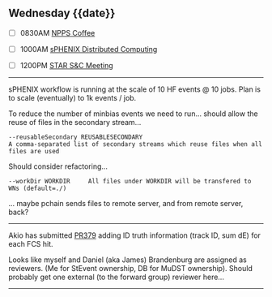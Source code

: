 ## Wednesday {{date}}

- [ ] 0830AM [NPPS Coffee](https://bnl.zoomgov.com/j/16157150845?pwd=NXNqTi9ZWEFBKzYwRXQ5U3NXU1dBZz09)
- [ ] 1000AM [sPHENIX Distributed Computing](https://bnl.zoomgov.com/j/16157150845?pwd=NXNqTi9ZWEFBKzYwRXQ5U3NXU1dBZz09)
- [ ] 1200PM [STAR S&C Meeting](https://lbnl.zoom.us/j/97026562983?pwd=VGVXbzhYUUhheEJ2cFMyVVdVRXowZz09)


----------------------------------------------

sPHENIX workflow is running at the scale of 10 HF events @ 10 jobs.  Plan is to scale (eventually) to 1k events / job.  

To reduce the number of minbias events we need to run... should allow the reuse of files in the secondary stream... 

```  
--reusableSecondary REUSABLESECONDARY
A comma-separated list of secondary streams which reuse files when all files are used
```

Should consider refactoring...

`--workDir WORKDIR     All files under WORKDIR will be transfered to WNs (default=./)`

... maybe pchain sends files to remote server, and from remote server, back?

----------------------------------------------

Akio has submitted [PR379](https://github.com/star-bnl/star-sw/pull/379) adding ID truth information (track ID, sum dE) for each FCS hit.

Looks like myself and Daniel (aka James) Brandenburg are assigned as reviewers.  (Me for StEvent ownership, DB for MuDST ownership).  Should probably get one external (to the forward group) reviewer here...  

----------------------------------------------




